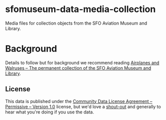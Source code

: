 # sfomuseum-data-media-collection

Media files for collection objects from the SFO Aviation Museum and Library.

# Background

Details to follow but for background we recommend reading [Airplanes and Walruses – The permanent collection of the SFO Aviation Museum and Library](https://millsfield.sfomuseum.org/blog/2020/03/25/collection/).

## License

This data is published under the [Community Data License Agreement – Permissive – Version 1.0](LICENSE) license, but we'd love a [shout-out](https://twitter.com/flysfo) and generally to hear what you're doing if you use the data.
